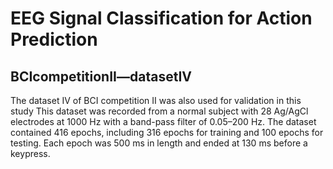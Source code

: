 
# EEG Signal Classification for Action Prediction
## BCIcompetitionII—datasetIV
The dataset IV of BCI competition II was also used for validation in this study 
This dataset was recorded from a normal subject with 28 Ag/AgCl electrodes at 1000 Hz with a band-pass filter of 0.05–200 Hz. 
The dataset contained 416 epochs, including 316 epochs for training and 100 epochs for testing. 
Each epoch was 500 ms in length and ended at 130 ms before a keypress.